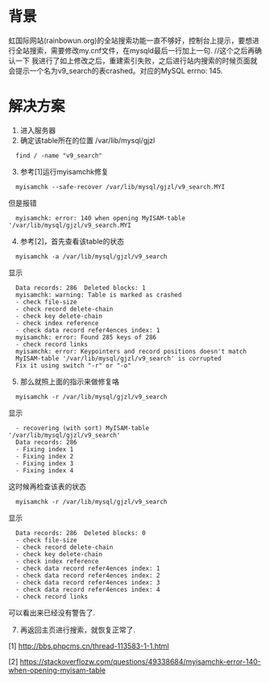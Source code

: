 # 背景
虹国际网站(rainbowun.org)的全站搜索功能一直不够好，控制台上提示，要想进行全站搜索，需要修改my.cnf文件，在mysqld最后一行加上一句.
//这个之后再确认一下
我进行了如上修改之后，重建索引失败，之后进行站内搜索的时候页面就会提示一个名为v9_search的表crashed。对应的MySQL errno: 145.

# 解决方案
1. 进入服务器
2. 确定该table所在的位置 /var/lib/mysql/gjzl
```
  find / -name "v9_search"
```

3. 参考[1]运行myisamchk修复
```
  myisamchk --safe-recover /var/lib/mysql/gjzl/v9_search.MYI
```
但是报错
```
  myisamchk: error: 140 when opening MyISAM-table '/var/lib/mysql/gjzl/v9_search.MYI
```
4. 参考[2]，首先查看该table的状态
```
  myisamchk -a /var/lib/mysql/gjzl/v9_search
```
显示
```
  Data records: 286  Deleted blocks: 1
  myisamchk: warning: Table is marked as crashed
  - check file-size
  - check record delete-chain
  - check key delete-chain
  - check index reference
  - check data record refer4ences index: 1
  myisamchk: error: Found 285 keys of 286
  - check record links
  myisamchk: error: Keypointers and record positions doesn't match
  MyISAM-table '/var/lib/mysql/gjzl/v9_search' is corrupted
  Fix it using switch "-r" or "-o"
```
5. 那么就照上面的指示来做修复咯
```
  myisamchk -r /var/lib/mysql/gjzl/v9_search
```
显示
```
  - recovering (with sort) MyISAM-table '/var/lib/mysql/gjzl/v9_search'
  Data records: 286
  - Fixing index 1
  - Fixing index 2
  - Fixing index 3
  - Fixing index 4
```
这时候再检查该表的状态
```
  myisamchk -r /var/lib/mysql/gjzl/v9_search
```
显示
```
  Data records: 286  Deleted blocks: 0
  - check file-size
  - check record delete-chain
  - check key delete-chain
  - check index reference
  - check data record refer4ences index: 1
  - check data record refer4ences index: 2
  - check data record refer4ences index: 3
  - check data record refer4ences index: 4
  - check record links
```
可以看出来已经没有警告了.

7. 再返回主页进行搜索，就恢复正常了.

[1] http://bbs.phpcms.cn/thread-113583-1-1.html

[2] https://stackoverflozw.com/questions/49338684/myisamchk-error-140-when-opening-myisam-table
